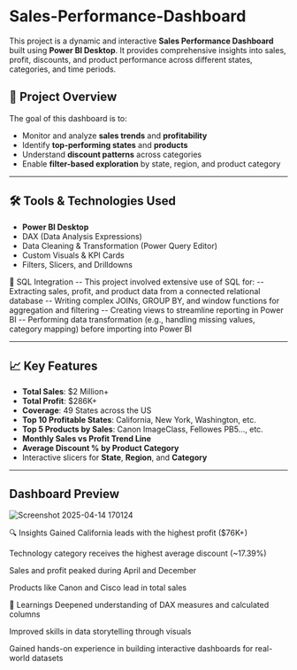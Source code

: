# Sales-Performance-Dashboard
This project is a dynamic and interactive **Sales Performance Dashboard** built using **Power BI Desktop**. It provides comprehensive insights into sales, profit, discounts, and product performance across different states, categories, and time periods.

## 📌 Project Overview

The goal of this dashboard is to:
- Monitor and analyze **sales trends** and **profitability**
- Identify **top-performing states** and **products**
- Understand **discount patterns** across categories
- Enable **filter-based exploration** by state, region, and product category

---

## 🛠️ Tools & Technologies Used

- **Power BI Desktop**
- DAX (Data Analysis Expressions)
- Data Cleaning & Transformation (Power Query Editor)
- Custom Visuals & KPI Cards
- Filters, Slicers, and Drilldowns


🔗 SQL Integration
-- This project involved extensive use of SQL for:
-- Extracting sales, profit, and product data from a connected relational database
-- Writing complex JOINs, GROUP BY, and window functions for aggregation and filtering
-- Creating views to streamline reporting in Power BI
-- Performing data transformation (e.g., handling missing values, category mapping) before importing into Power BI


---

## 📈 Key Features

- **Total Sales**: $2 Million+
- **Total Profit**: $286K+
- **Coverage**: 49 States across the US
- **Top 10 Profitable States**: California, New York, Washington, etc.
- **Top 5 Products by Sales**: Canon ImageClass, Fellowes PB5..., etc.
- **Monthly Sales vs Profit Trend Line**
- **Average Discount % by Product Category**
- Interactive slicers for **State**, **Region**, and **Category**

---
##  Dashboard Preview
![Screenshot 2025-04-14 170124](https://github.com/user-attachments/assets/cfecd1c4-51f1-456a-863b-c42878f2d9b8)


🔍 Insights Gained
California leads with the highest profit ($76K+)

Technology category receives the highest average discount (~17.39%)

Sales and profit peaked during April and December

Products like Canon and Cisco lead in total sales

🧠 Learnings
Deepened understanding of DAX measures and calculated columns

Improved skills in data storytelling through visuals

Gained hands-on experience in building interactive dashboards for real-world datasets
